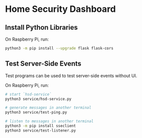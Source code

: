 # Home Security Dashboard

## Install Python Libraries

On Raspberry Pi, run:

```bash
python3 -m pip install --upgrade flask flask-cors
```

## Test Server-Side Events

Test programs can be used to test server-side events without UI.

On Raspberry Pi, run:

```bash
# start `hsd-service`
python3 service/hsd-service.py

# generate messages in another terminal
python3 service/test-ping.py

# listen to messages in another terminal
python3 -m pip install sseclient
python3 service/test-listener.py
```
